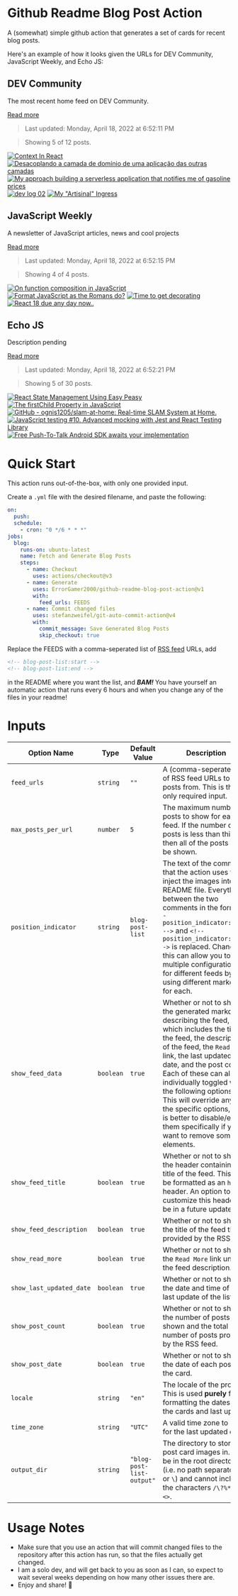 # Github Readme Blog Post Action

A (somewhat) simple github action that generates a set of cards for recent blog posts.

Here's an example of how it looks given the URLs for DEV Community, JavaScript Weekly, and Echo JS:

<!-- post-list:start -->
## DEV Community

The most recent home feed on DEV Community.

[Read more](https://dev.to)
> Last updated: Monday, April 18, 2022 at 6:52:11 PM

> Showing 5 of 12 posts.

[![Context In React](https://raw.githubusercontent.com/ErrorGamer2000/github-readme-blog-post-action/main/generated_files/DEV_Community/Context_In_React.svg)](https://dev.to/georgeoffley/context-in-react-4fda)
[![Desacoplando a camada de domínio de uma aplicação das outras camadas](https://raw.githubusercontent.com/ErrorGamer2000/github-readme-blog-post-action/main/generated_files/DEV_Community/Desacoplando_a_camada_de_domínio_de_uma_aplicação_das_outras_camadas.svg)](https://dev.to/2020nani/desacoplando-a-camada-de-dominio-de-uma-aplicacao-das-outras-camadas-2b0b)
[![My approach building a serverless application that notifies me of gasoline prices](https://raw.githubusercontent.com/ErrorGamer2000/github-readme-blog-post-action/main/generated_files/DEV_Community/My_approach_building_a_serverless_application_that_notifies_me_of_gasoline_prices.svg)](https://dev.to/joseangel1196/my-approach-building-a-serverless-application-that-notifies-me-of-gasoline-prices-1hg8)
[![dev log 02](https://raw.githubusercontent.com/ErrorGamer2000/github-readme-blog-post-action/main/generated_files/DEV_Community/dev_log_02.svg)](https://dev.to/heyoitsjuice/dev-log-02-2cdl)
[![My "Artisinal" Ingress](https://raw.githubusercontent.com/ErrorGamer2000/github-readme-blog-post-action/main/generated_files/DEV_Community/My__Artisinal__Ingress.svg)](https://dev.to/nabsul/my-artisinal-ingress-28me)


## JavaScript Weekly

A newsletter of JavaScript articles, news and cool projects

[Read more](https://javascriptweekly.com/)
> Last updated: Monday, April 18, 2022 at 6:52:15 PM

> Showing 4 of 4 posts.

[![On function composition in JavaScript](https://raw.githubusercontent.com/ErrorGamer2000/github-readme-blog-post-action/main/generated_files/JavaScript_Weekly/On_function_composition_in_JavaScript.svg)](https://javascriptweekly.com/issues/585)
[![Format JavaScript as the Romans do?](https://raw.githubusercontent.com/ErrorGamer2000/github-readme-blog-post-action/main/generated_files/JavaScript_Weekly/Format_JavaScript_as_the_Romans_do_.svg)](https://javascriptweekly.com/issues/584)
[![Time to get decorating](https://raw.githubusercontent.com/ErrorGamer2000/github-readme-blog-post-action/main/generated_files/JavaScript_Weekly/Time_to_get_decorating.svg)](https://javascriptweekly.com/issues/583)
[![React 18 due any day now..](https://raw.githubusercontent.com/ErrorGamer2000/github-readme-blog-post-action/main/generated_files/JavaScript_Weekly/React_18_due_any_day_now...svg)](https://javascriptweekly.com/issues/582)


## Echo JS

Description pending

[Read more](
http://www.echojs.com
)
> Last updated: Monday, April 18, 2022 at 6:52:21 PM

> Showing 5 of 30 posts.

[![React State Management Using Easy Peasy](https://raw.githubusercontent.com/ErrorGamer2000/github-readme-blog-post-action/main/generated_files/_Echo_JS_/React_State_Management_Using_Easy_Peasy.svg)](https://blog.openreplay.com/react-state-management-using-easy-peasy)
[![The firstChild Property in JavaScript](https://raw.githubusercontent.com/ErrorGamer2000/github-readme-blog-post-action/main/generated_files/_Echo_JS_/The_firstChild_Property_in_JavaScript.svg)](
https://masteringjs.io/tutorials/fundamentals/firstchild
)
[![GitHub - ognis1205/slam-at-home: Real-time SLAM System at Home.](https://raw.githubusercontent.com/ErrorGamer2000/github-readme-blog-post-action/main/generated_files/_Echo_JS_/GitHub_-_ognis1205_slam-at-home__Real-time_SLAM_System_at_Home..svg)](https://github.com/ognis1205/slam-at-home)
[![JavaScript testing #10. Advanced mocking with Jest and React Testing Library](https://raw.githubusercontent.com/ErrorGamer2000/github-readme-blog-post-action/main/generated_files/_Echo_JS_/JavaScript_testing__10._Advanced_mocking_with_Jest_and_React_Testing_Library.svg)](http://wanago.io/2022/04/18/advanced-mocking-jest-react-testing-library/)
[![Free Push-To-Talk Android SDK awaits your implementation](https://raw.githubusercontent.com/ErrorGamer2000/github-readme-blog-post-action/main/generated_files/_Echo_JS_/Free_Push-To-Talk_Android_SDK_awaits_your_implementation.svg)](https://dev.to/voicepingapp/free-push-to-talk-android-sdk-awaits-your-implementation-hnf)


<!-- post-list:end -->

# Quick Start

This action runs out-of-the-box, with only one provided input.

Create a `.yml` file with the desired filename, and paste the following:

```yml
on:
  push:
  schedule:
    - cron: "0 */6 * * *"
jobs:
  blog:
    runs-on: ubuntu-latest
    name: Fetch and Generate Blog Posts
    steps:
      - name: Checkout
        uses: actions/checkout@v3
      - name: Generate
        uses: ErrorGamer2000/github-readme-blog-post-action@v1
        with:
          feed_urls: FEEDS
      - name: Commit changed files
        uses: stefanzweifel/git-auto-commit-action@v4
        with:
          commit_message: Save Generated Blog Posts
          skip_checkout: true
```

Replace the FEEDS with a comma-seperated list of [RSS feed](https://rss.com/blog/how-do-rss-feeds-work/) URLs, add

```md
<!-- blog-post-list:start -->
<!-- blog-post-list:end -->
```

in the README where you want the list, and **_BAM!_** You have yourself an automatic action that runs every 6 hours and when you change any of the files in your readme!

# Inputs

<table>
  <thead>
    <tr>
      <th>Option Name</th>
      <th>Type</th>
      <th>Default Value</th>
      <th>Description</th>
    </tr>
  </thead>
  <tbody>
    <tr>
      <td><code>feed_urls</code></td>
      <td><code>string</code></td>
      <td><code>""</code></td>
      <td>A (comma-seperated) list of RSS feed URLs to load posts from. This is the only required input.</td>
    </tr>
    <tr>
      <td><code>max_posts_per_url</code></td>
      <td><code>number</code></td>
      <td><code>5</code></td>
      <td>The maximum number of posts to show for each feed. If the number of posts is less than this, then all of the posts will be shown.</td>
    </tr>
    <tr>
      <td><code>position_indicator</code></td>
      <td><code>string</code></td>
      <td><code>blog-post-list</code></td>
      <td>The text of the comments that the action uses to inject the images into the README file. Everything between the two comments in the form <code>&lt;!-- position_indicator:start --&gt;</code> and <code>&lt;!-- position_indicator:end --&gt;</code> is replaced. Changing this can allow you to use multiple configurations for different feeds by using different markers for each.</td>
    </tr>
    <tr>
      <td><code>show_feed_data</code></td>
      <td><code>boolean</code></td>
      <td><code>true</code></td>
      <td>Whether or not to show the generated markdown describing the feed, which includes the title of the feed, the description of the feed, the <code>Read More</code> link, the last updated date, and the post count. Each of these can also be individually toggled with the following options. This will override any of the specific options, so it is better to disable/enable them specifically if you want to remove some elements.</td>
    </tr>
    <tr>
      <td><code>show_feed_title</code></td>
      <td><code>boolean</code></td>
      <td><code>true</code></td>
      <td>Whether or not to show the header containing the title of the feed. This will be formatted as an <code>h2</code> header. An option to customize this header will be in a future update.</td>
    </tr>
    <tr>
      <td><code>show_feed_description</code></td>
      <td><code>boolean</code></td>
      <td><code>true</code></td>
      <td>Whether or not to show the title of the feed that is provided by the RSS feed.</td>
    </tr>
    <tr>
      <td><code>show_read_more</code></td>
      <td><code>boolean</code></td>
      <td><code>true</code></td>
      <td>Whether or not to show the <code>Read More</code> link under the feed description.</td>
    </tr>
    <tr>
      <td><code>show_last_updated_date</code></td>
      <td><code>boolean</code></td>
      <td><code>true</code></td>
      <td>Whether or not to show the date and time of the last update of the list.</td>
    </tr>
    <tr>
      <td><code>show_post_count</code></td>
      <td><code>boolean</code></td>
      <td><code>true</code></td>
      <td>Whether or not to show the number of posts shown and the total number of posts provided by the RSS feed.</td>
    </tr>
    <tr>
      <td><code>show_post_date</code></td>
      <td><code>boolean</code></td>
      <td><code>true</code></td>
      <td>Whether or not to show the date of each post on the card.</td>
    </tr>
    <tr>
      <td><code>locale</code></td>
      <td><code>string</code></td>
      <td><code>"en"</code></td>
      <td>The locale of the project. This is used <strong>purely</strong> for formatting the dates of the cards and last update.</td>
    </tr>
    <tr>
      <td><code>time_zone</code></td>
      <td><code>string</code></td>
      <td><code>"UTC"</code></td>
      <td>A valid time zone to use for the last updated date.</td>
    </tr>
    <tr>
      <td><code>output_dir</code></td>
      <td><code>string</code></td>
      <td><code>"blog-post-list-output"</code></td>
      <td>The directory to store the post card images in. Must be in the root directory (i.e. no path separators <code>/</code> or <code>\</code>) and cannot include the characters <code>/\?%*:|"&lt;&gt;</code>.</td>
    </tr>
<!--
    <tr>
      <td><code></code></td>
      <td><cde></cde></td>
      <td><code></code></td>
      <td></td>
    </tr>
-->
  </tbody>
</table>

# Usage Notes

- Make sure that you use an action that will commit changed files to the repository after this action has run, so that the files actually get changed.
- I am a solo dev, and will get back to you as soon as I can, so expect to wait several weeks depending on how many other issues there are.
- Enjoy and share! 🤗
